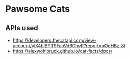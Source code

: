 # Pawsome Cats

## APIs used

* https://developers.thecatapi.com/view-account/ylX4blBYT9FaoVd6OhvR?report=bOoHBz-8t
* https://alexwohlbruck.github.io/cat-facts/docs/
